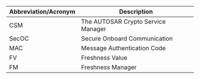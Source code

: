 | Abbreviation/Acronym | Description                        |
| -------------------- | ---------------------------------- |
| CSM                  | The AUTOSAR Crypto Service Manager |
| SecOC                | Secure Onboard Communication       |
| MAC                  | Message Authentication Code        |
| FV                   | Freshness Value                    |
| FM                   | Freshness Manager                  |
